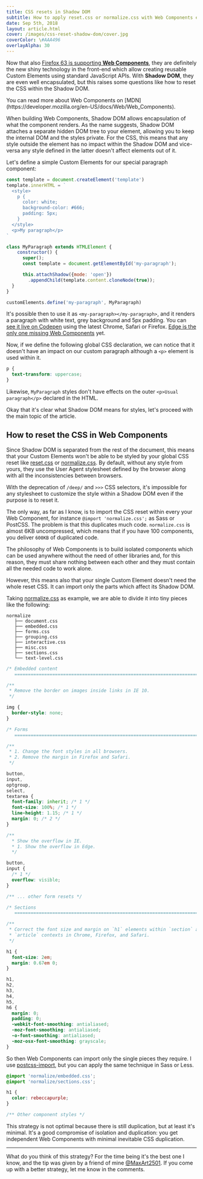 ```yaml
---
title: CSS resets in Shadow DOM
subtitle: How to apply reset.css or normalize.css with Web Components encapsulated in Shadow DOM 
date: Sep 5th, 2018
layout: article.html
cover: /images/css-reset-shadow-dom/cover.jpg
coverColor: \#AAA496
overlayAlpha: 30
---
```


Now that also [Firefox 63 is supporting **Web Components**](https://blog.nightly.mozilla.org/2018/09/06/developer-tools-support-for-web-components-in-firefox-63/), they are definitely the new shiny technology in the front-end which allow creating reusable Custom Elements using standard JavaScript APIs. With **Shadow DOM**, they are even well encapsulated, but this raises some questions like how to reset the CSS within the Shadow DOM.

<aside class="notice">
You can read more about Web Components on [MDN](https://developer.mozilla.org/en-US/docs/Web/Web_Components).
</aside>

When building Web Components, Shadow DOM allows encapsulation of what the component renders. As the name suggests, Shadow DOM attaches a separate hidden DOM tree to your element, allowing you to keep the internal DOM and the styles private. For the CSS, this means that any style outside the element has no impact within the Shadow DOM and vice-versa any style defined in the latter doesn't affect elements out of it.

Let's define a simple Custom Elements for our special paragraph component:

```js
const template = document.createElement('template')
template.innerHTML = `
  <style>
    p {
      color: white;
      background-color: #666;
      padding: 5px;
    }
  </style>
  <p>My paragraph</p>
`

class MyParagraph extends HTMLElement {
    constructor() {
      super();
      const template = document.getElementById('my-paragraph');

      this.attachShadow({mode: 'open'})
        .appendChild(template.content.cloneNode(true));
  }
}

customElements.define('my-paragraph', MyParagraph)
``` 

It's possible then to use it as `<my-paragraph></my-paragraph>`, and it renders a paragraph with white text, grey background and 5px padding. You can [see it live on Codepen](https://codepen.io/jiayihu/pen/RYxVrr?editors=1010) using the latest Chrome, Safari or Firefox. [Edge is the only one missing Web Components](https://caniuse.com/#feat=custom-elementsv1) yet.

Now, if we define the following global CSS declaration, we can notice that it doesn't have an impact on our custom paragraph although a `<p>` element is used within it.

```css
p {
  text-transform: uppercase;
}
```

Likewise, `MyParagraph` styles don't have effects on the outer `<p>Usual paragraph</p>` declared in the HTML.

Okay that it's clear what Shadow DOM means for styles, let's proceed with the main topic of the article.

## How to reset the CSS in Web Components

Since Shadow DOM is separated from the rest of the document, this means that your Custom Elements won't be able to be styled by your global CSS reset like [reset.css](https://meyerweb.com/eric/tools/css/reset/) or [normalize.css](https://necolas.github.io/normalize.css/). By default, without any style from yours, they use the User Agent stylesheet defined by the browser along with all the inconsistencies between browsers.

With the deprecation of `/deep/` and `>>>` CSS selectors, it's impossible for any stylesheet to customize the style within a Shadow DOM even if the purpose is to reset it.

The only way, as far as I know, is to import the CSS reset within every your Web Component, for instance `@import 'normalize.css';` as Sass or PostCSS. The problem is that this duplicates much code. `normalize.css` is almost 6KB uncompressed, which means that if you have 100 components, you  deliver `600KB` of duplicated code.

The philosophy of Web Components is to build isolated components which can be used anywhere without the need of other libraries and, for this reason, they must share nothing between each other and they must contain all the needed code to work alone.

However, this means also that your single Custom Element doesn't need the whole reset CSS. It can import only the parts which affect its Shadow DOM.

Taking [normalize.css](https://necolas.github.io/normalize.css/) as example, we are able to divide it into tiny pieces like the following:

``` 
normalize
   ├── document.css
   ├── embedded.css
   ├── forms.css
   ├── grouping.css
   ├── interactive.css
   ├── misc.css
   ├── sections.css
   └── text-level.css
``` 

```css
/* Embedded content
   ========================================================================== */

/**
 * Remove the border on images inside links in IE 10.
 */

img {
  border-style: none;
}
```

```css
/* Forms
   ========================================================================== */

/**
 * 1. Change the font styles in all browsers.
 * 2. Remove the margin in Firefox and Safari.
 */

button,
input,
optgroup,
select,
textarea {
  font-family: inherit; /* 1 */
  font-size: 100%; /* 1 */
  line-height: 1.15; /* 1 */
  margin: 0; /* 2 */
}

/**
  * Show the overflow in IE.
  * 1. Show the overflow in Edge.
  */

button,
input {
  /* 1 */
  overflow: visible;
}

/** ... other form resets */
```

```css
/* Sections
   ========================================================================== */

/**
 * Correct the font size and margin on `h1` elements within `section` and
 * `article` contexts in Chrome, Firefox, and Safari.
 */

h1 {
  font-size: 2em;
  margin: 0.67em 0;
}

h1,
h2,
h3,
h4,
h5,
h6 {
  margin: 0;
  padding: 0;
  -webkit-font-smoothing: antialiased;
  -moz-font-smoothing: antialiased;
  -o-font-smoothing: antialiased;
  -moz-osx-font-smoothing: grayscale;
}

```

So then Web Components can import only the single pieces they require. I use [postcss-import](https://github.com/postcss/postcss-import), but you can apply the same technique in Sass or Less.

```css
@import 'normalize/embedded.css';
@import 'normalize/sections.css';

h1 {
  color: rebeccapurple;
}

/** Other component styles */

``` 

This strategy is not optimal because there is still duplication, but at least it's minimal. It's a good compromise of isolation and duplication: you get independent Web Components with minimal inevitable CSS duplication.

---

What do you think of this strategy? For the time being it's the best one I know, and the tip was given by a friend of mine [@MaxArt2501](https://github.com/MaxArt2501). If you come up with a better strategy, let me know in the comments.
